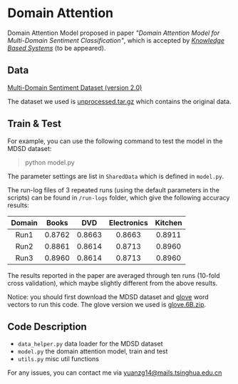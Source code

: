 # Domain Attention

Domain Attention Model proposed in paper *"Domain Attention Model for Multi-Domain Sentiment Classification"*, which is accepted by [*Knowledge Based Systems*](https://www.journals.elsevier.com/knowledge-based-systems/) (to be appeared).

## Data

[Multi-Domain Sentiment Dataset (version 2.0)](https://www.cs.jhu.edu/~mdredze/datasets/sentiment/)

The dataset we used is [unprocessed.tar.gz](https://www.cs.jhu.edu/~mdredze/datasets/sentiment/unprocessed.tar.gz) which contains the original data.

## Train & Test

For example, you can use the following command to test the model in the MDSD dataset:

> python model.py

The parameter settings are list in `SharedData` which is defined in `model.py`.

The run-log files of 3 repeated runs (using the default parameters in the scripts) can be found in `/run-logs` folder, which give the following accuracy results:

| Domain | Books | DVD | Electronics | Kitchen |
|:-----:|:-----:|:-----:|:-----:|:-----:|
| Run1 | 0.8762 | 0.8663 | 0.8663 | 0.8911 |
| Run2 | 0.8861 | 0.8614 | 0.8713 | 0.8960 |
| Run3 | 0.8960 | 0.8614 | 0.8713 | 0.8960 |

The results reported in the paper are averaged through ten runs (10-fold cross validation), which maybe slightly different from the above results.

Notice: you should first download the MDSD dataset and [glove](https://nlp.stanford.edu/projects/glove/) word vectors to run this code. The glove version we used is [glove.6B.zip](http://nlp.stanford.edu/data/glove.6B.zip).

## Code Description

 - `data_helper.py` data loader for the MDSD dataset
 - `model.py` the domain attention model, train and test
 - `utils.py` misc util functions
 
 
For any issues, you can contact me via [yuanzg14@mails.tsinghua.edu.cn](mailto:yuanzg14@mails.tsinghua.edu.cn)
